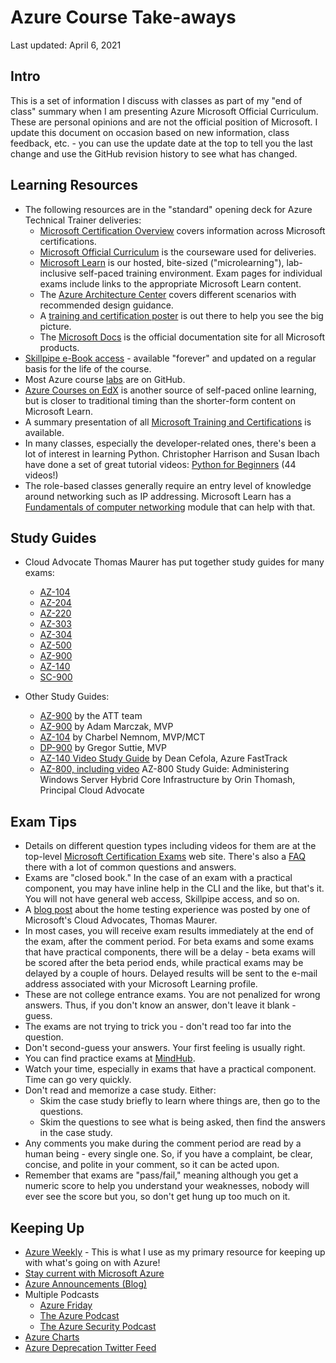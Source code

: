 # Azure Course Take-aways

Last updated: April 6, 2021

## Intro

This is a set of information I discuss with classes as part of my "end of class" summary when I am presenting Azure Microsoft Official Curriculum.  These are personal opinions and are not the official position of Microsoft.  I update this document on occasion based on new information, class feedback, etc. - you can use the update date at the top to tell you the last change and use the GitHub revision history to see what has changed.

## Learning Resources

* The following resources are in the "standard" opening deck for Azure Technical Trainer deliveries:
  * [Microsoft Certification Overview](https://www.microsoft.com/certification) covers information across Microsoft certifications.
  * [Microsoft Official Curriculum](https://aka.ms/MOC) is the courseware used for deliveries.
  * [Microsoft Learn](https://www.microsoft.com/learn) is our hosted, bite-sized ("microlearning"), lab-inclusive self-paced training environment.  Exam pages for individual exams include links to the appropriate Microsoft Learn content.
  * The [Azure Architecture Center](https://aka.ms/Architecture) covers different scenarios with recommended design guidance.
  * A [training and certification poster](https://aka.ms/TrainCertPoster) is out there to help you see the big picture.
  * The [Microsoft Docs](https://aka.ms/Docs) is the official documentation site for all Microsoft products.
* [Skillpipe e-Book access](https://www.skillpipe.com) - available "forever" and updated on a regular basis for the life of the course.
* Most Azure course [labs](https://aka.ms/MicrosoftLearningGitHub) are on GitHub.
* [Azure Courses on EdX](https://aka.ms/AzureEdX) is another source of self-paced online learning, but is closer to traditional timing than the shorter-form content on Microsoft Learn.
* A summary presentation of all [Microsoft Training and Certifications](https://aka.ms/TrainCertSummary) is available.
* In many classes, especially the developer-related ones, there's been a lot of interest in learning Python.  Christopher Harrison and Susan Ibach have done a set of great tutorial videos: [Python for Beginners](https://aka.ms/PfB) (44 videos!)
* The role-based classes generally require an entry level of knowledge around networking such as IP addressing.  Microsoft Learn has a [Fundamentals of computer networking](https://aka.ms/NetworkFundamentals) module that can help with that.

## Study Guides

* Cloud Advocate Thomas Maurer has put together study guides for many exams:
  * [AZ-104](https://aka.ms/TMAz104)
  * [AZ-204](https://aka.ms/TMAz204)
  * [AZ-220](https://aka.ms/TMAz220)
  * [AZ-303](https://aka.ms/TMAz303)
  * [AZ-304](https://aka.ms/TMAz304)
  * [AZ-500](https://aka.ms/TMAz500)
  * [AZ-900](https://aka.ms/TMAz900)
  * [AZ-140](https://aka.ms/TMAz140)
  * [SC-900](https://aka.ms/TMSc900)

* Other Study Guides:
  * [AZ-900](https://aka.ms/attaz900guide) by the ATT team
  * [AZ-900](https://marczak.io/az-900/) by Adam Marczak, MVP
  * [AZ-104](https://charbelnemnom.com/2020/06/passed-az-104-exam-microsoft-certified-azure-administrator-associate/) by Charbel Nemnom, MVP/MCT
  * [DP-900](https://gregorsuttie.com/2020/06/09/dp-900-microsoft-azure-data-fundamentals-exam-study-guide/) by Gregor Suttie, MVP
  * [AZ-140 Video Study Guide](https://www.youtube.com/playlist?list=PL-V4YVm6AmwW1DBM25pwWYd1Lxs84ILZT) by Dean Cefola, Azure FastTrack
  * [AZ-800, including video](https://techcommunity.microsoft.com/t5/itops-talk-blog/az-800-study-guide-administering-windows-server-hybrid-core/ba-p/2736091) AZ-800 Study Guide: Administering Windows Server Hybrid Core Infrastructure by Orin Thomash, Principal Cloud Advocate

## Exam Tips

* Details on different question types including videos for them are at the top-level [Microsoft Certification Exams](https://aka.ms/QuestionTypes) web site.  There's also a [FAQ](https://aka.ms/CertificationFAQ) there with a lot of common questions and answers.
* Exams are "closed book."  In the case of an exam with a practical component, you may have inline help in the CLI and the like, but that's it.  You will not have general web access, Skillpipe access, and so on.
* A [blog post](https://aka.ms/homeexam) about the home testing experience was posted by one of Microsoft's Cloud Advocates, Thomas Maurer.
* In most cases, you will receive exam results immediately at the end of the exam, after the comment period.  For beta exams and some exams that have practical components, there will be a delay - beta exams will be scored after the beta period ends, while practical exams may be delayed by a couple of hours.  Delayed results will be sent to the e-mail address associated with your Microsoft Learning profile.
* These are not college entrance exams.  You are not penalized for wrong answers.  Thus, if you don't know an answer, don't leave it blank - guess.
* The exams are not trying to trick you - don't read too far into the question.
* Don't second-guess your answers.  Your first feeling is usually right.
* You can find practice exams at [MindHub](https://aka.ms/BuyPracticeExams).
* Watch your time, especially in exams that have a practical component.  Time can go very quickly.
* Don't read and memorize a case study.  Either:
  * Skim the case study briefly to learn where things are, then go to the questions.
  * Skim the questions to see what is being asked, then find the answers in the case study.
* Any comments you make during the comment period are read by a human being - every single one.  So, if you have a complaint, be clear, concise, and polite in your comment, so it can be acted upon.
* Remember that exams are "pass/fail," meaning although you get a numeric score to help you understand your weaknesses, nobody will ever see the score but you, so don't get hung up too much on it.

## Keeping Up

* [Azure Weekly](https://aka.ms/AzureWeekly) - This is what I use as my primary resource for keeping up with what's going on with Azure!
* [Stay current with Microsoft Azure](https://aka.ms/StayCurrentWithAzure)
* [Azure Announcements (Blog)](https://aka.ms/AzAnnouncements)
* Multiple Podcasts
  * [Azure Friday](https://aka.ms/AzureFridayPodcast)
  * [The Azure Podcast](https://aka.ms/TheAzurePodcast)
  * [The Azure Security Podcast](https://aka.ms/TheAzureSecurityPodcast)
* [Azure Charts](https://aka.ms/ACharts/)
* [Azure Deprecation Twitter Feed](https://aka.ms/AzureEOL)
